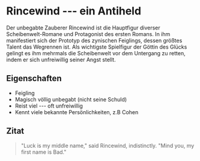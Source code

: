 # Rincewind --- ein Antiheld

Der unbegabte Zauberer Rincewind ist die Hauptfigur diverser Scheibenwelt-Romane und Protagonist des ersten Romans. In ihm manifestiert sich der Prototyp des zynischen Feiglings, dessen größtes Talent das Wegrennen ist. Als wichtigste Spielfigur der Göttin des Glücks gelingt es ihm mehrmals die Scheibenwelt vor dem Untergang zu retten, indem er sich unfreiwillig seiner Angst stellt.

## Eigenschaften

* Feigling
* Magisch völlig unbegabt (nicht seine Schuld)
* Reist viel --- oft unfreiwillig
* Kennt viele bekannte Persönlichkeiten, z.B Cohen

## Zitat

> "Luck is my middle name," said Rincewind, indistinctly. "Mind you, my first name is Bad."

